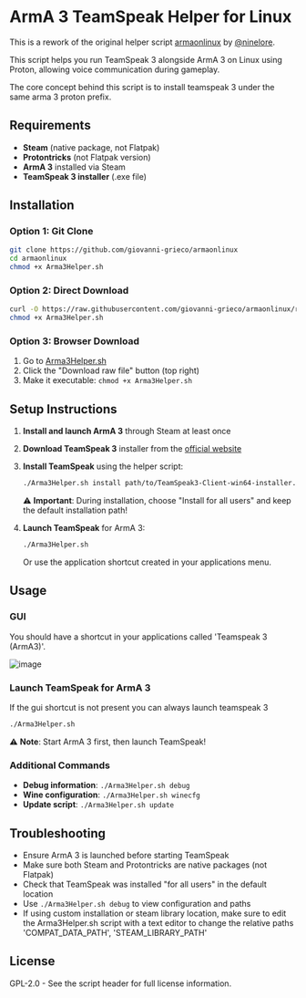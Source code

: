 # ArmA 3 TeamSpeak Helper for Linux

This is a rework of the original helper script [armaonlinux](https://github.com/ninelore/armaonlinux) by [@ninelore](https://github.com/ninelore).

This script helps you run TeamSpeak 3 alongside ArmA 3 on Linux using Proton, allowing voice communication during gameplay.

The core concept behind this script is to install teamspeak 3 under the same arma 3 proton prefix.

## Requirements

- **Steam** (native package, not Flatpak)
- **Protontricks** (not Flatpak version)
- **ArmA 3** installed via Steam
- **TeamSpeak 3 installer** (.exe file)

## Installation

### Option 1: Git Clone
```bash
git clone https://github.com/giovanni-grieco/armaonlinux
cd armaonlinux
chmod +x Arma3Helper.sh
```

### Option 2: Direct Download
```bash
curl -O https://raw.githubusercontent.com/giovanni-grieco/armaonlinux/refs/heads/master/Arma3Helper.sh
chmod +x Arma3Helper.sh
```

### Option 3: Browser Download
1. Go to [Arma3Helper.sh](https://github.com/giovanni-grieco/armaonlinux/blob/master/Arma3Helper.sh)
2. Click the "Download raw file" button (top right)
3. Make it executable: `chmod +x Arma3Helper.sh`

## Setup Instructions

1. **Install and launch ArmA 3** through Steam at least once
2. **Download TeamSpeak 3** installer from the [official website](https://www.teamspeak.com/en/downloads/#ts3client)
3. **Install TeamSpeak** using the helper script:
   ```bash
   ./Arma3Helper.sh install path/to/TeamSpeak3-Client-win64-installer.exe
   ```
   ⚠️ **Important**: During installation, choose "Install for all users" and keep the default installation path!

4. **Launch TeamSpeak** for ArmA 3:
   ```bash
   ./Arma3Helper.sh
   ```
   Or use the application shortcut created in your applications menu.

## Usage

### GUI
You should have a shortcut in your applications called 'Teamspeak 3 (ArmA3)'.


![image](https://github.com/user-attachments/assets/18834ba3-a8cd-4480-9e8d-ef0b68d021c6)



### Launch TeamSpeak for ArmA 3
If the gui shortcut is not present you can always launch teamspeak 3
```bash
./Arma3Helper.sh
```
⚠️ **Note**: Start ArmA 3 first, then launch TeamSpeak!

### Additional Commands

- **Debug information**: `./Arma3Helper.sh debug`
- **Wine configuration**: `./Arma3Helper.sh winecfg`
- **Update script**: `./Arma3Helper.sh update`

## Troubleshooting

- Ensure ArmA 3 is launched before starting TeamSpeak
- Make sure both Steam and Protontricks are native packages (not Flatpak)
- Check that TeamSpeak was installed "for all users" in the default location
- Use `./Arma3Helper.sh debug` to view configuration and paths
- If using custom installation or steam library location, make sure to edit the Arma3Helper.sh script with a text editor to change the relative paths 'COMPAT_DATA_PATH', 'STEAM_LIBRARY_PATH'

## License

GPL-2.0 - See the script header for full license information.

